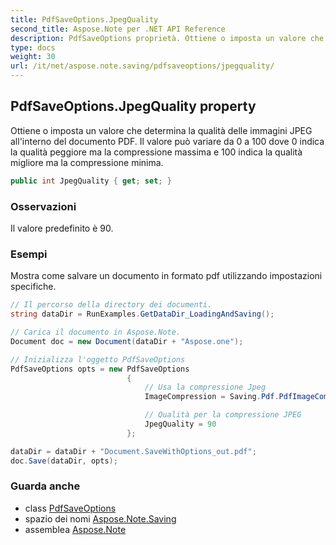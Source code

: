```yaml
---
title: PdfSaveOptions.JpegQuality
second_title: Aspose.Note per .NET API Reference
description: PdfSaveOptions proprietà. Ottiene o imposta un valore che determina la qualità delle immagini JPEG allinterno del documento PDF. Il valore può variare da 0 a 100 dove 0 indica la qualità peggiore ma la compressione massima e 100 indica la qualità migliore ma la compressione minima.
type: docs
weight: 30
url: /it/net/aspose.note.saving/pdfsaveoptions/jpegquality/
---
```

## PdfSaveOptions.JpegQuality property

Ottiene o imposta un valore che determina la qualità delle immagini JPEG all'interno del documento PDF. Il valore può variare da 0 a 100 dove 0 indica la qualità peggiore ma la compressione massima e 100 indica la qualità migliore ma la compressione minima.

```csharp
public int JpegQuality { get; set; }
```

### Osservazioni

Il valore predefinito è 90.

### Esempi

Mostra come salvare un documento in formato pdf utilizzando impostazioni specifiche.

```csharp
// Il percorso della directory dei documenti.
string dataDir = RunExamples.GetDataDir_LoadingAndSaving();

// Carica il documento in Aspose.Note.
Document doc = new Document(dataDir + "Aspose.one");

// Inizializza l'oggetto PdfSaveOptions
PdfSaveOptions opts = new PdfSaveOptions
                          {
                              // Usa la compressione Jpeg
                              ImageCompression = Saving.Pdf.PdfImageCompression.Jpeg,

                              // Qualità per la compressione JPEG
                              JpegQuality = 90
                          };

dataDir = dataDir + "Document.SaveWithOptions_out.pdf";
doc.Save(dataDir, opts);
```

### Guarda anche

* class [PdfSaveOptions](../)
* spazio dei nomi [Aspose.Note.Saving](../../pdfsaveoptions/)
* assemblea [Aspose.Note](../../../)


